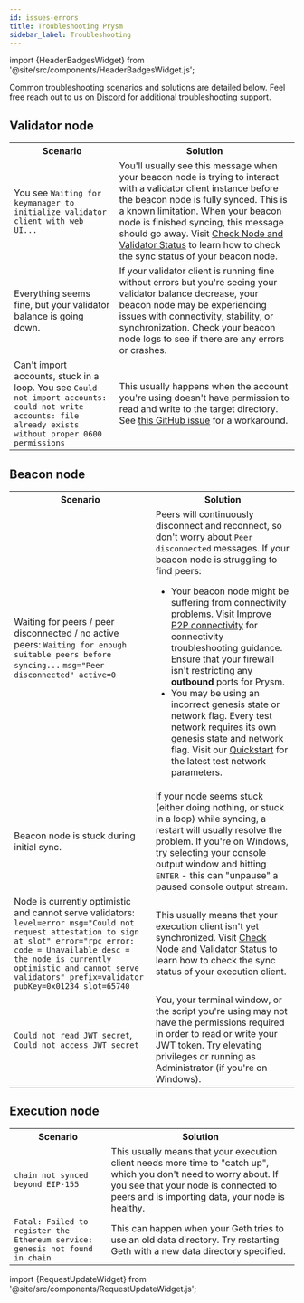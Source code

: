 ```yaml
---
id: issues-errors
title: Troubleshooting Prysm
sidebar_label: Troubleshooting
---
```


import {HeaderBadgesWidget} from '@site/src/components/HeaderBadgesWidget.js';

<HeaderBadgesWidget commaDelimitedContributors="Nishant,Mick" />

Common troubleshooting scenarios and solutions are detailed below. Feel free reach out to us on [Discord](https://discord.gg/prysmaticlabs) for additional troubleshooting support.

<!--todo: make embeddable -->

## Validator node

<table>
    <tr>
        <th style={{minWidth: 180 + 'px'}}>Scenario</th> 
        <th>Solution</th>
    </tr>
    <tr>
      <td>You see <code>Waiting for keymanager to initialize validator client with web UI...</code></td>
      <td>You'll usually see this message when your beacon node is trying to interact with a validator client instance before the beacon node is fully synced. This is a known limitation. When your beacon node is finished syncing, this message should go away. Visit <a href='../monitoring/checking-status'>Check Node and Validator Status</a> to learn how to check the sync status of your beacon node.</td>
    </tr>
    <tr>
      <td>Everything seems fine, but your validator balance is going down.</td>
      <td>If your validator client is running fine without errors but you're seeing your validator balance decrease, your beacon node may be experiencing issues with connectivity, stability, or synchronization. Check your beacon node logs to see if there are any errors or crashes.</td>
    </tr>
    <tr>
      <td>Can't import accounts, stuck in a loop. You see <code>Could not import accounts: could not write accounts: file already exists without proper 0600 permissions</code></td>
      <td>This usually happens when the account you're using doesn't have permission to read and write to the target directory. See <a href='https://github.com/prysmaticlabs/prysm/issues/11130#issuecomment-1199984124'>this GitHub issue</a> for a workaround.</td>
    </tr>
</table>


## Beacon node

<table>
    <tr>
        <th style={{minWidth: 180 + 'px'}}>Scenario</th> 
        <th>Solution</th>
    </tr>
    <tr>
      <td>Waiting for peers / peer disconnected / no active peers: <code>Waiting for enough suitable peers before syncing...</code> <code>msg="Peer disconnected" active=0</code></td>
      <td>Peers will continuously disconnect and reconnect, so don't worry about <code>Peer disconnected</code> messages. If your beacon node is struggling to find peers: <br/>
      <ul>
          <li>Your beacon node might be suffering from connectivity problems. Visit <a href='/docs/prysm-usage/p2p-host-ip'>Improve P2P connectivity</a> for connectivity troubleshooting guidance. Ensure that your firewall isn't restricting any <strong>outbound</strong> ports for Prysm.</li>
          <li>You may be using an incorrect genesis state or network flag. Every test network requires its own genesis state and network flag. Visit our <a href='../install/install-with-script'>Quickstart</a> for the latest test network parameters.</li>
      </ul>
      </td>
    </tr>
    <tr>
      <td>Beacon node is stuck during initial sync.</td>
      <td>If your node seems stuck (either doing nothing, or stuck in a loop) while syncing, a restart will usually resolve the problem. If you're on Windows, try selecting your console output window and hitting <code>ENTER</code> - this can "unpause" a paused console output stream.</td>
    </tr>
    <tr>
      <td>Node is currently optimistic and cannot serve validators: <code>level=error msg="Could not request attestation to sign at slot" error="rpc error: code = Unavailable desc = the node is currently optimistic and cannot serve validators" prefix=validator pubKey=0x01234 slot=65740</code></td>
      <td>This usually means that your execution client isn't yet synchronized. Visit <a href='../monitoring/checking-status'>Check Node and Validator Status</a> to learn how to check the sync status of your execution client.</td>
    </tr>
    <tr>
      <td><code>Could not read JWT secret</code>, <code>Could not access JWT secret</code></td>
      <td>You, your terminal window, or the script you're using may not have the permissions required in order to read or write your JWT token. Try elevating privileges or running as Administrator (if you're on Windows).</td>
    </tr>
</table>



## Execution node

<table>
    <tr>
        <th style={{minWidth: 180 + 'px'}}>Scenario</th> 
        <th>Solution</th>
    </tr>
    <tr>
      <td><code>chain not synced beyond EIP-155</code></td>
      <td>This usually means that your execution client needs more time to "catch up", which you don't need to worry about. If you see that your node is connected to peers and is importing data, your node is healthy.</td>
    </tr>
    <tr>
      <td><code>Fatal: Failed to register the Ethereum service: genesis not found in chain</code></td>
      <td>This can happen when your Geth tries to use an old data directory. Try restarting Geth with a new data directory specified.</td>
    </tr>
</table>



import {RequestUpdateWidget} from '@site/src/components/RequestUpdateWidget.js';

<RequestUpdateWidget />